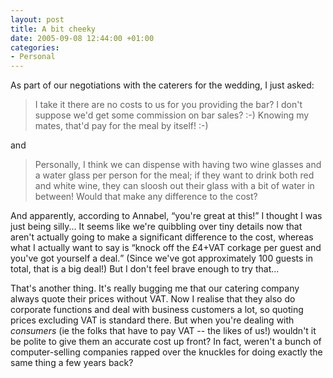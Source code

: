 ```yaml
---
layout: post
title: A bit cheeky
date: 2005-09-08 12:44:00 +01:00
categories:
- Personal
---
```

As part of our negotiations with the caterers for the wedding, I just asked:

<blockquote>
  <p>I take it there are no costs to us for you providing the bar?  I don't suppose we'd get some commission on bar sales? :-)  Knowing my mates, that'd pay for the meal by itself! :-)</p>
</blockquote>

and

<blockquote>
  <p>Personally, I think we can dispense with having two wine glasses and a water glass per person for the meal; if they want to drink both red and white wine, they can sloosh out their glass with a bit of water in between!  Would that make any difference to the cost?</p>
</blockquote>

And apparently, according to Annabel, <q>you're great at this!</q>  I thought I was just being silly...  It seems like we're quibbling over tiny details now that aren't actually going to make a significant difference to the cost, whereas what I actually want to say is <q>knock off the &pound;4+VAT corkage per guest and you've got yourself a deal.</q>  (Since we've got approximately 100 guests in total, that is a big deal!)  But I don't feel brave enough to try that...

That's another thing.  It's really bugging me that our catering company always quote their prices without VAT.  Now I realise that they also do corporate functions and deal with business customers a lot, so quoting prices excluding VAT is standard there.  But when you're dealing with <em>consumers</em> (ie the folks that have to pay VAT -- the likes of us!) wouldn't it be polite to give them an accurate cost up front?  In fact, weren't a bunch of computer-selling companies rapped over the knuckles for doing exactly the same thing a few years back?
